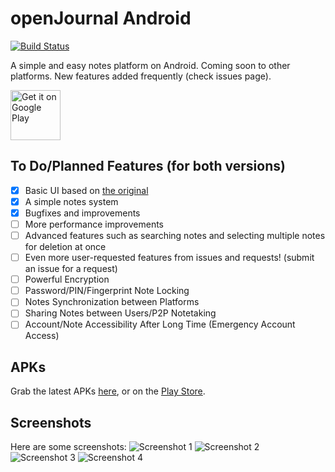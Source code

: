 # openJournal Android
[![Build Status](https://travis-ci.org/openssf/open-journal-android.svg?branch=master)](https://travis-ci.org/openssf/open-journal-android)

A simple and easy notes platform on Android. Coming soon to other platforms. New features added frequently (check issues page).

<a href='https://play.google.com/store/apps/details?id=org.openssf.openjournal'><img alt='Get it on Google Play' src='https://play.google.com/intl/en_us/badges/images/generic/en_badge_web_generic.png' height='80px'/></a>
## To Do/Planned Features (for both versions)
- [x] Basic UI based on [the original](https://github.com/openssf/open-journal)
- [x] A simple notes system
- [x] Bugfixes and improvements
- [ ] More performance improvements
- [ ] Advanced features such as searching notes and selecting multiple notes for deletion at once
- [ ] Even more user-requested features from issues and requests! (submit an issue for a request)
- [ ] Powerful Encryption
- [ ] Password/PIN/Fingerprint Note Locking
- [ ] Notes Synchronization between Platforms
- [ ] Sharing Notes between Users/P2P Notetaking
- [ ] Account/Note Accessibility After Long Time (Emergency Account Access)
## APKs
Grab the latest APKs [here](https://github.com/zanedb/open-journal-android/releases), or on the [Play Store](https://play.google.com/store/apps/details?id=org.openssf.openjournal).
## Screenshots
Here are some screenshots: 
![Screenshot 1](https://www.dropbox.com/s/4uqbraft7y9bruv/screenshot-1-edited.png?dl=1 "Screenshot 1")
![Screenshot 2](https://www.dropbox.com/s/11at7hqc21fcbsn/screenshot-2-edited.png?dl=1 "Screenshot 2")
![Screenshot 3](https://www.dropbox.com/s/vrxq5fnvcbai0kt/screenshot-3-edited.png?dl=1 "Screenshot 3")
![Screenshot 4](https://www.dropbox.com/s/xu5w37tkrwz93dm/screenshot-4-edited.png?dl=1 "Screenshot 4")
